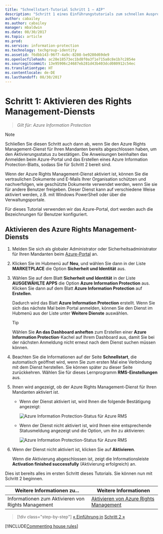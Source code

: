 ```yaml
---
title: "Schnellstart-Tutorial Schritt 1 – AIP"
description: "Schritt 1 eines Einführungstutorials zum schnellen Ausprobieren von Azure Information Protection – Aktivieren des Rights Management-Diensts."
author: cabailey
ms.author: cabailey
manager: mbaldwin
ms.date: 08/30/2017
ms.topic: article
ms.prod: 
ms.service: information-protection
ms.technology: techgroup-identity
ms.assetid: f6dbb143-96f7-4a9c-8208-be9280d69de9
ms.openlocfilehash: ac28e18573ec1bd8f0a3f1e715a8c8e1b7c2854e
ms.sourcegitcommit: 13e95906c24687eb281d43b403dcd080912c54ec
ms.translationtype: HT
ms.contentlocale: de-DE
ms.lasthandoff: 08/30/2017
---
```

# <a name="step-1-activate-the-rights-management-service"></a>Schritt 1: Aktivieren des Rights Management-Diensts
 
>*Gilt für: Azure Information Protection*

> [!NOTE]
>Schließen Sie diesen Schritt auch dann ab, wenn Sie den Azure Rights Management-Dienst für Ihren Mandanten bereits abgeschlossen haben, um den Aktivierungsstatus zu bestätigen. Die Anweisungen beinhalten das Anmelden beim Azure-Portal und das Erstellen eines Azure Information Protection-Blatts, sodass Sie für Schritt 2 bereit sind. 

Wenn der Azure Rights Management-Dienst aktiviert ist, können Sie die vertraulichen Dokumente und E-Mails Ihrer Organisation schützen und nachverfolgen, wie geschützte Dokumente verwendet werden, wenn Sie sie für andere Benutzer freigeben. Dieser Dienst kann auf verschiedene Weise aktiviert werden, z.B. mit Windows PowerShell oder über die Verwaltungsportale.

Für dieses Tutorial verwenden wir das Azure-Portal, dort werden auch die Bezeichnungen für Benutzer konfiguriert. 

## <a name="to-activate-the-azure-rights-management-service"></a>Aktivieren des Azure Rights Management-Diensts

1. Melden Sie sich als globaler Administrator oder Sicherheitsadministrator für Ihren Mandanten beim [Azure-Portal](https://portal.azure.com) an.

2. Klicken Sie im Hubmenü auf **Neu**, und wählen Sie dann in der Liste **MARKETPLACE** die Option **Sicherheit und Identität** aus. 
    
3.  Wählen Sie auf dem Blatt **Sicherheit und Identität** in der Liste **AUSGEWÄHLTE APPS** die Option **Azure Information Protection** aus. Klicken Sie dann auf dem Blatt **Azure Information Protection** auf **Erstellen**.
    
    Dadurch wird das Blatt **Azure Information Protection** erstellt. Wenn Sie sich das nächste Mal beim Portal anmelden, können Sie den Dienst im Hubmenü aus der Liste unter **Weitere Dienste** auswählen. 
    
    > [!TIP] 
    > Wählen Sie **An das Dashboard anheften** zum Erstellen einer **Azure Information Protection**-Kachel auf Ihrem Dashboard aus, damit Sie bei der nächsten Anmeldung nicht erneut nach dem Dienst suchen müssen können.

4. Beachten Sie die Informationen auf der Seite **Schnellstart**, die automatisch geöffnet wird, wenn Sie zum ersten Mal eine Verbindung mit dem Dienst herstellen. Sie können später zu dieser Seite zurückkehren. Wählen Sie für dieses Lernprogramm **RMS-Einstellungen** aus.  

5. Ihnen wird angezeigt, ob der Azure Rights Management-Dienst für Ihren Mandanten aktiviert ist. 
    
    - Wenn der Dienst aktiviert ist, wird Ihnen die folgende Bestätigung angezeigt:
        
        ![Azure Information Protection-Status für Azure RMS](../media/info-protect-azurerms-activated.png)
        
    - Wenn der Dienst nicht aktiviert ist, wird Ihnen eine entsprechende Statusmeldung angezeigt und die Option, um ihn zu aktivieren:
        
        ![Azure Information Protection-Status für Azure RMS](../media/info-protect-azurerms-deactivated.png)

6. Wenn der Dienst nicht aktiviert ist, klicken Sie auf **Aktivieren**. 

    Wenn die Aktivierung abgeschlossen ist, zeigt die Informationsleiste **Activation finished successfully** (Aktivierung erfolgreich) an.

Dies ist bereits alles im ersten Schritt dieses Tutorials. Sie können nun mit Schritt 2 beginnen.

|Weitere Informationen zu...|Weitere Informationen|
|--------------------------------|--------------------------|
|Informationen zum Aktivieren von Rights Management|[Aktivieren von Azure Rights Management](../deploy-use/activate-service.md)|


>[!div class="step-by-step"]
[&#171; Einführung in](infoprotect-quick-start-tutorial.md)
[Schritt 2 &#187;](infoprotect-tutorial-step2.md)

[!INCLUDE[Commenting house rules](../includes/houserules.md)]
